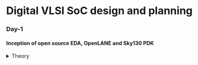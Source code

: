 # Digital VLSI SoC design and planning
### Day-1 
#### Inception of open source EDA, OpenLANE and Sky130 PDK
<details>
<summary> Theory </summary>
<br>
![image](https://github.com/user-attachments/assets/58829de8-3a23-4695-aec7-2736b3112cc8)
Introduction to packages
![image](https://github.com/user-attachments/assets/f7d68197-4f59-419c-9fb9-658e64c98ec7)
Introduction to die's and understanding Macros and Foundry IP's
</details>

